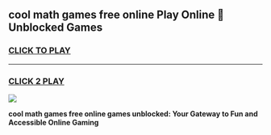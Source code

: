 
## cool math games free online Play Online 👋 Unblocked Games
<h3>
<a href="https://news.freeplayer.one?title=cool_math_games_free_online&ref=17CMG">CLICK TO PLAY</a></h3>
<hr>

<h3>
<a href="https://news.freeplayer.one?title=cool_math_games_free_online&ref=17CMG">CLICK 2 PLAY</a>
  
</h3>

<a href="https://news.freeplayer.one?title=cool_math_games_free_online&ref=17CMG/"><img src="https://clearcache.store/games.png"></a>


**cool math games free online games unblocked: Your Gateway to Fun and Accessible Online Gaming**
